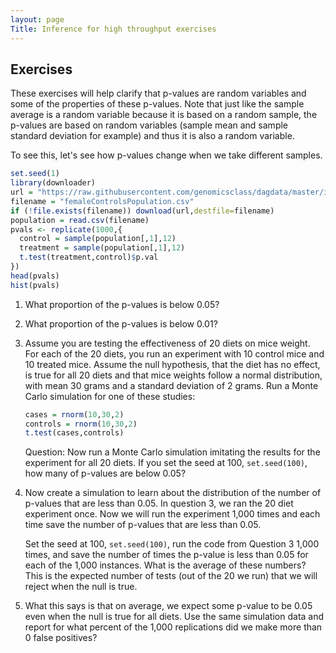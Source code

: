 ```yaml
---
layout: page
Title: Inference for high throughput exercises
---
```


## Exercises

These exercises will help clarify that p-values are random variables and some of the properties of these p-values. Note that just like the sample average is a random variable because it is based on a random sample, the p-values are based on random variables (sample mean and sample standard deviation for example) and thus it is also a random variable.

To see this, let's see how p-values change when we take different samples.

```r
set.seed(1)
library(downloader)
url = "https://raw.githubusercontent.com/genomicsclass/dagdata/master/inst/extdata/femaleControlsPopulation.csv"
filename = "femaleControlsPopulation.csv"
if (!file.exists(filename)) download(url,destfile=filename)
population = read.csv(filename)
pvals <- replicate(1000,{
  control = sample(population[,1],12)
  treatment = sample(population[,1],12)
  t.test(treatment,control)$p.val
})
head(pvals)
hist(pvals)
```

1. What proportion of the p-values is below 0.05?



2. What proportion of the p-values is below 0.01?



3. Assume you are testing the effectiveness of 20 diets on mice weight. For each of the 20 diets, you run an experiment with 10 control mice and 10 treated mice. Assume the null hypothesis, that the diet has no effect, is true for all 20 diets and that mice weights follow a normal distribution, with mean 30 grams and a standard deviation of 2 grams. Run a Monte Carlo simulation for one of these studies:

    
    ```r
    cases = rnorm(10,30,2)
    controls = rnorm(10,30,2)
    t.test(cases,controls)
    ```

    Question: Now run a Monte Carlo simulation imitating the results for the experiment for all 20 diets. If you set the seed at 100, `set.seed(100)`, how many of p-values are below 0.05?




4. Now create a simulation to learn about the distribution of the number of p-values that are less than 0.05. In question 3, we ran the 20 diet experiment once. Now we will run the experiment 1,000 times and each time save the number of p-values that are less than 0.05. 

    Set the seed at 100, `set.seed(100)`, run the code from Question 3 1,000 times, and save the number of times the p-value is less than 0.05 for each of the 1,000 instances. What is the average of these numbers? This is the expected number of tests (out of the 20 we run) that we will reject when the null is true.



5. What this says is that on average, we expect some p-value to be 0.05 even when the null is true for all diets. Use the same simulation data and report for what percent of the 1,000 replications did we make more than 0 false positives?


